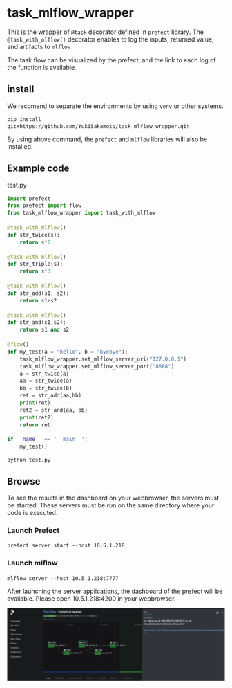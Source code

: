 # task_mlflow_wrapper

This is the wrapper of `@task` decorator defined in `prefect` library.
The `@task_with_mlflow()` decorator enables to log the inputs, returned value, and artifacts to `mlflow`

The task flow can be visualized by the prefect, and the link to each log of the function is available.

## install 

We recomend to separate the environments by using `venv` or other systems.

```
pip install git+https://github.com/YukiSakamoto/task_mlflow_wrapper.git
```

By using above command, the `prefect` and `mlflow` libraries will also be installed.

## Example code

test.py

```python
import prefect
from prefect import flow
from task_mlflow_wrapper import task_with_mlflow

@task_with_mlflow()
def str_twice(s):
    return s*2

@task_with_mlflow()
def str_triple(s):
    return s*3

@task_with_mlflow()
def str_add(s1, s2):
    return s1+s2

@task_with_mlflow()
def str_and(s1,s2):
    return s1 and s2

@flow()
def my_test(a = "hello", b = "byebye"):
    task_mlflow_wrapper.set_mlflow_server_uri("127.0.0.1")
    task_mlflow_wrapper.set_mlflow_server_port("8888")
    a = str_twice(a)
    aa = str_twice(a)
    bb = str_twice(b)
    ret = str_add(aa,bb)
    print(ret)
    ret2 = str_and(aa, bb)
    print(ret2)
    return ret

if __name__ == '__main__':
    my_test()
```

```
python test.py
```

## Browse

To see the results in the dashboard on your webbrowser, the servers must be started. 
These servers must be run on the same directory where your code is executed.

### Launch Prefect
```
prefect server start --host 10.5.1.218
```

### Launch mlflow

```
mlflow server --host 10.5.1.218:7777
```

After launching the server applications, the dashboard of the prefect will be available.
Please open 10.5.1.218:4200 in your webbrowser.

![screenshot](dashboard.png)
